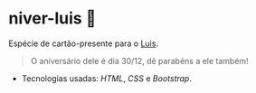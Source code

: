 # niver-luis 🎂

Espécie de cartão-presente para o <a href="https://github.com/luisfelipesdn12" target="_blank">Luis</a>.
> O aniversário dele é dia 30/12, dê parabéns a ele também!


- Tecnologias usadas: *HTML*, *CSS* e *Bootstrap*.

